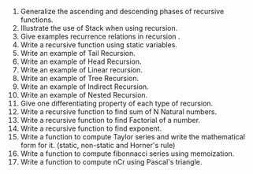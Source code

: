 1. Generalize the ascending and descending phases of recursive functions. 
2. Illustrate the use of Stack when using recursion. 
3. Give examples recurrence relations in recursion . 
4. Write a recursive function using static variables. 
5. Write an example of Tail Recursion.
6. Write an example of Head Recursion. 
7. Write an example of Linear recursion.
8. Write an example of Tree Recursion. 
9. Write an example of Indirect Recursion. 
10. Write an example of Nested Recursion.
11. Give one differentiating property of each type of recursion. 
12. Write a recursive function to find sum of N Natural numbers. 
13. Write a recursive function to find Factorial of a number. 
14. Write a recursive function to find exponent. 
15. Write a function to compute Taylor series and write the mathematical form for it. (static, non-static and Horner's rule)
16. Write a function to compute fibonnacci series using memoization. 
17. Write a function to compute nCr using Pascal's triangle.